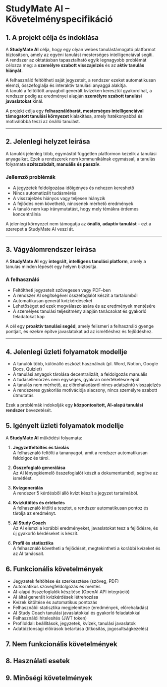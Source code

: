 # StudyMate AI – Követelményspecifikáció

## 1. A projekt célja és indoklása

A **StudyMate AI** célja, hogy egy olyan webes tanulástámogató platformot biztosítson, amely az egyéni tanulást mesterséges intelligenciával segíti.  
A rendszer az oktatásban tapasztalható egyik legnagyobb problémát célozza meg: a **személyre szabott visszajelzés** és az **aktív tanulás hiányát**.

A felhasználó feltöltheti saját jegyzeteit, a rendszer ezeket automatikusan elemzi, összefoglalja és interaktív tanulási anyaggá alakítja.  
A tanuló a feltöltött anyagból generált kvízeken keresztül gyakorolhat, a rendszer pedig az eredményei alapján **személyre szabott tanulási javaslatokat** kínál.

A projekt célja egy **felhasználóbarát, mesterséges intelligenciával támogatott tanulási környezet** kialakítása, amely hatékonyabbá és motiválóbbá teszi az önálló tanulást.

---

## 2. Jelenlegi helyzet leírása

A tanulók jelenleg több, egymástól független platformon kezelik a tanulási anyagaikat. Ezek a rendszerek nem kommunikálnak egymással, a tanulás folyamata **szétszabdalt, manuális és passzív**.

### Jellemző problémák
- A jegyzetek feldolgozása időigényes és nehezen kereshető  
- Nincs automatizált tudásmérés  
- A visszajelzés hiányos vagy teljesen hiányzik  
- A fejlődés nem követhető, nincsenek mérhető eredmények  
- A tanuló nem kap iránymutatást, hogy mely témákra érdemes koncentrálnia  

A jelenlegi környezet nem támogatja az **önálló, adaptív tanulást** – ezt a szerepet a StudyMate AI veszi át.

---

## 3. Vágyálomrendszer leírása

A **StudyMate AI** egy **integrált, intelligens tanulási platform**, amely a tanulás minden lépését egy helyen biztosítja.

### A felhasználó
- Feltöltheti jegyzeteit szövegesen vagy PDF-ben  
- A rendszer AI segítségével összefoglalót készít a tartalomból  
- Automatikusan generál kvízkérdéseket  
- Lehetőséget ad ezek megválaszolására és az eredmények mentésére  
- A személyes tanulási teljesítmény alapján tanácsokat és gyakorló feladatokat kap  

A cél egy **proaktív tanulási segéd**, amely felismeri a felhasználó gyenge pontjait, és ezekre építve javaslatokat ad az ismétléshez és fejlődéshez.

---

## 4. Jelenlegi üzleti folyamatok modellje

- A tanulók több, különálló eszközt használnak (pl. Word, Notion, Google Docs, Quizlet)  
- A tanulási anyagok tárolása decentralizált, a feldolgozás manuális  
- A tudásellenőrzés nem egységes, gyakran önértékelésre épül  
- A tanulás nem mérhető, az előrehaladásról nincs adatszintű visszajelzés  
- A rendszeres gyakorlás motivációja alacsony, nincs személyre szabott útmutatás  

Ezek a problémák indokolják egy **központosított, AI-alapú tanulási rendszer** bevezetését.

## 5. Igényelt üzleti folyamatok modellje

A **StudyMate AI** működési folyamata:

1. **Jegyzetfeltöltés és tárolás**  
   A felhasználó feltölti a tananyagot, amit a rendszer automatikusan feldolgoz és tárol.  

2. **Összefoglaló generálása**  
   Az AI lényegkiemelő összefoglalót készít a dokumentumból, segítve az ismétlést.  

3. **Kvízgenerálás**  
   A rendszer 5 kérdésből álló kvízt készít a jegyzet tartalmából.  

4. **Kvízkitöltés és értékelés**  
   A felhasználó kitölti a tesztet, a rendszer automatikusan pontoz és tárolja az eredményt.  

5. **AI Study Coach**  
   Az AI elemzi a korábbi eredményeket, javaslatokat tesz a fejlődésre, és új gyakorló kérdéseket is készít.  

6. **Profil és statisztika**  
   A felhasználó követheti a fejlődését, megtekintheti a korábbi kvízeket és az AI tanácsait.


## 6. Funkcionális követelmények

- Jegyzetek feltöltése és szerkesztése (szöveg, PDF)  
- Automatikus szövegfeldolgozás és mentés  
- AI-alapú összefoglalók készítése (OpenAI API integráció)  
- AI által generált kvízkérdések létrehozása  
- Kvízek kitöltése és automatikus pontozás  
- Felhasználói statisztika megjelenítése (eredmények, előrehaladás)  
- AI Study Coach tanulási javaslatokkal és gyakorló feladatokkal  
- Felhasználói hitelesítés (JWT token)  
- Profiloldal: beállítások, jegyzetek, kvízek, tanulási javaslatok  
- Adatbiztonsági előírások betartása (titkosítás, jogosultságkezelés)

## 7. Nem funkcionális követelmények



## 8. Használati esetek



## 9. Minőségi követelmények



